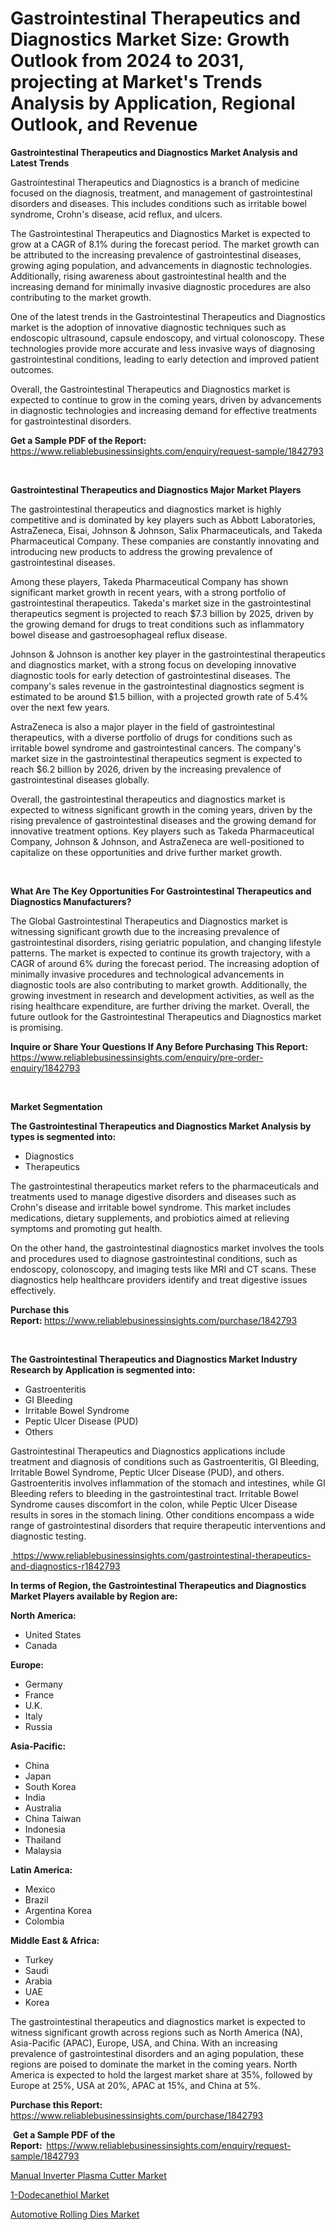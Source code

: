<p><h1>Gastrointestinal Therapeutics and Diagnostics Market Size: Growth Outlook from 2024 to 2031, projecting at Market's Trends Analysis by Application, Regional Outlook, and Revenue</h1></p><p><strong>Gastrointestinal Therapeutics and Diagnostics Market Analysis and Latest Trends</strong></p>
<p><p>Gastrointestinal Therapeutics and Diagnostics is a branch of medicine focused on the diagnosis, treatment, and management of gastrointestinal disorders and diseases. This includes conditions such as irritable bowel syndrome, Crohn's disease, acid reflux, and ulcers.</p><p>The Gastrointestinal Therapeutics and Diagnostics Market is expected to grow at a CAGR of 8.1% during the forecast period. The market growth can be attributed to the increasing prevalence of gastrointestinal diseases, growing aging population, and advancements in diagnostic technologies. Additionally, rising awareness about gastrointestinal health and the increasing demand for minimally invasive diagnostic procedures are also contributing to the market growth.</p><p>One of the latest trends in the Gastrointestinal Therapeutics and Diagnostics market is the adoption of innovative diagnostic techniques such as endoscopic ultrasound, capsule endoscopy, and virtual colonoscopy. These technologies provide more accurate and less invasive ways of diagnosing gastrointestinal conditions, leading to early detection and improved patient outcomes.</p><p>Overall, the Gastrointestinal Therapeutics and Diagnostics market is expected to continue to grow in the coming years, driven by advancements in diagnostic technologies and increasing demand for effective treatments for gastrointestinal disorders.</p></p>
<p><strong>Get a Sample PDF of the Report:&nbsp;</strong> <a href="https://www.reliablebusinessinsights.com/enquiry/request-sample/1842793">https://www.reliablebusinessinsights.com/enquiry/request-sample/1842793</a></p>
<p>&nbsp;</p>
<p><strong>Gastrointestinal Therapeutics and Diagnostics Major Market Players</strong></p>
<p><p>The gastrointestinal therapeutics and diagnostics market is highly competitive and is dominated by key players such as Abbott Laboratories, AstraZeneca, Eisai, Johnson & Johnson, Salix Pharmaceuticals, and Takeda Pharmaceutical Company. These companies are constantly innovating and introducing new products to address the growing prevalence of gastrointestinal diseases.</p><p>Among these players, Takeda Pharmaceutical Company has shown significant market growth in recent years, with a strong portfolio of gastrointestinal therapeutics. Takeda's market size in the gastrointestinal therapeutics segment is projected to reach $7.3 billion by 2025, driven by the growing demand for drugs to treat conditions such as inflammatory bowel disease and gastroesophageal reflux disease.</p><p>Johnson & Johnson is another key player in the gastrointestinal therapeutics and diagnostics market, with a strong focus on developing innovative diagnostic tools for early detection of gastrointestinal diseases. The company's sales revenue in the gastrointestinal diagnostics segment is estimated to be around $1.5 billion, with a projected growth rate of 5.4% over the next few years.</p><p>AstraZeneca is also a major player in the field of gastrointestinal therapeutics, with a diverse portfolio of drugs for conditions such as irritable bowel syndrome and gastrointestinal cancers. The company's market size in the gastrointestinal therapeutics segment is expected to reach $6.2 billion by 2026, driven by the increasing prevalence of gastrointestinal diseases globally.</p><p>Overall, the gastrointestinal therapeutics and diagnostics market is expected to witness significant growth in the coming years, driven by the rising prevalence of gastrointestinal diseases and the growing demand for innovative treatment options. Key players such as Takeda Pharmaceutical Company, Johnson & Johnson, and AstraZeneca are well-positioned to capitalize on these opportunities and drive further market growth.</p></p>
<p>&nbsp;</p>
<p><strong>What Are The Key Opportunities For Gastrointestinal Therapeutics and Diagnostics Manufacturers?</strong></p>
<p><p>The Global Gastrointestinal Therapeutics and Diagnostics market is witnessing significant growth due to the increasing prevalence of gastrointestinal disorders, rising geriatric population, and changing lifestyle patterns. The market is expected to continue its growth trajectory, with a CAGR of around 6% during the forecast period. The increasing adoption of minimally invasive procedures and technological advancements in diagnostic tools are also contributing to market growth. Additionally, the growing investment in research and development activities, as well as the rising healthcare expenditure, are further driving the market. Overall, the future outlook for the Gastrointestinal Therapeutics and Diagnostics market is promising.</p></p>
<p><strong>Inquire or Share Your Questions If Any Before Purchasing This Report:</strong> <a href="https://www.reliablebusinessinsights.com/enquiry/pre-order-enquiry/1842793">https://www.reliablebusinessinsights.com/enquiry/pre-order-enquiry/1842793</a></p>
<p>&nbsp;</p>
<p><strong>Market Segmentation</strong></p>
<p><strong>The Gastrointestinal Therapeutics and Diagnostics Market Analysis by types is segmented into:</strong></p>
<p><ul><li>Diagnostics</li><li>Therapeutics</li></ul></p>
<p><p>The gastrointestinal therapeutics market refers to the pharmaceuticals and treatments used to manage digestive disorders and diseases such as Crohn's disease and irritable bowel syndrome. This market includes medications, dietary supplements, and probiotics aimed at relieving symptoms and promoting gut health. </p><p>On the other hand, the gastrointestinal diagnostics market involves the tools and procedures used to diagnose gastrointestinal conditions, such as endoscopy, colonoscopy, and imaging tests like MRI and CT scans. These diagnostics help healthcare providers identify and treat digestive issues effectively.</p></p>
<p><strong>Purchase this Report:&nbsp;</strong><a href="https://www.reliablebusinessinsights.com/purchase/1842793">https://www.reliablebusinessinsights.com/purchase/1842793</a></p>
<p>&nbsp;</p>
<p><strong>The Gastrointestinal Therapeutics and Diagnostics Market Industry Research by Application is segmented into:</strong></p>
<p><ul><li>Gastroenteritis</li><li>GI Bleeding</li><li>Irritable Bowel Syndrome</li><li>Peptic Ulcer Disease (PUD)</li><li>Others</li></ul></p>
<p><p>Gastrointestinal Therapeutics and Diagnostics applications include treatment and diagnosis of conditions such as Gastroenteritis, GI Bleeding, Irritable Bowel Syndrome, Peptic Ulcer Disease (PUD), and others. Gastroenteritis involves inflammation of the stomach and intestines, while GI Bleeding refers to bleeding in the gastrointestinal tract. Irritable Bowel Syndrome causes discomfort in the colon, while Peptic Ulcer Disease results in sores in the stomach lining. Other conditions encompass a wide range of gastrointestinal disorders that require therapeutic interventions and diagnostic testing.</p></p>
<p><a href="https://www.reliablebusinessinsights.com/gastrointestinal-therapeutics-and-diagnostics-r1842793">&nbsp;https://www.reliablebusinessinsights.com/gastrointestinal-therapeutics-and-diagnostics-r1842793</a></p>
<p><strong>In terms of Region, the Gastrointestinal Therapeutics and Diagnostics Market Players available by Region are:</strong></p>
<p>
    <p> <strong> North America: </strong>
        <ul>
            <li>United States</li>
            <li>Canada</li>
        </ul>
        </p> 
    <p> <strong> Europe: </strong>
        <ul>
            <li>Germany</li>
            <li>France</li>
            <li>U.K.</li>
            <li>Italy</li>
            <li>Russia</li>
        </ul>
        </p> 
    <p> <strong> Asia-Pacific: </strong>
        <ul>
            <li>China</li>
            <li>Japan</li>
            <li>South Korea</li>
            <li>India</li>
            <li>Australia</li>
            <li>China Taiwan</li>
            <li>Indonesia</li>
            <li>Thailand</li>
            <li>Malaysia</li>
        </ul>
        </p> 
    <p> <strong> Latin America: </strong>
        <ul>
            <li>Mexico</li>
            <li>Brazil</li>
            <li>Argentina Korea</li>
            <li>Colombia</li>
        </ul>
        </p> 
    <p> <strong> Middle East & Africa: </strong>
        <ul>
            <li>Turkey</li>
            <li>Saudi</li>
            <li>Arabia</li>
            <li>UAE</li>
            <li>Korea</li>
        </ul>
    </p>
    </p>
<p><p>The gastrointestinal therapeutics and diagnostics market is expected to witness significant growth across regions such as North America (NA), Asia-Pacific (APAC), Europe, USA, and China. With an increasing prevalence of gastrointestinal disorders and an aging population, these regions are poised to dominate the market in the coming years. North America is expected to hold the largest market share at 35%, followed by Europe at 25%, USA at 20%, APAC at 15%, and China at 5%.</p></p>
<p><strong>Purchase this Report: </strong><a href="https://www.reliablebusinessinsights.com/purchase/1842793">https://www.reliablebusinessinsights.com/purchase/1842793</a></p>
<p>&nbsp;<strong>Get a Sample PDF of the Report:&nbsp;&nbsp;</strong><a href="https://www.reliablebusinessinsights.com/enquiry/request-sample/1842793">https://www.reliablebusinessinsights.com/enquiry/request-sample/1842793</a></p>
<p><strong></strong></p>
<p><p><a href="https://github.com/trameciabutler45/Market-Research-Report-List-1/blob/main/manual-inverter-plasma-cutter-market.md">Manual Inverter Plasma Cutter Market</a></p><p><a href="https://github.com/avakerr6577/Market-Research-Report-List-1/blob/main/1-dodecanethiol-market.md">1-Dodecanethiol Market</a></p><p><a href="https://github.com/courtnhaw34343/Market-Research-Report-List-1/blob/main/automotive-rolling-dies-market.md">Automotive Rolling Dies Market</a></p></p>
